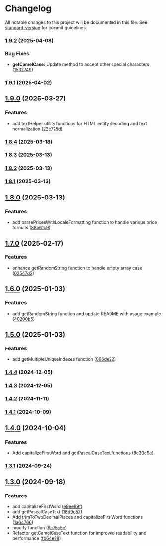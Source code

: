 # Changelog

All notable changes to this project will be documented in this file. See [standard-version](https://github.com/conventional-changelog/standard-version) for commit guidelines.

### [1.9.2](https://github.com/basal-john/essential-common-utils/compare/v1.9.0...v1.9.2) (2025-04-08)


### Bug Fixes

* **getCamelCase:** Update method to accept other special characters ([1532749](https://github.com/basal-john/essential-common-utils/commit/153274988b8d898db029677eb9e1c71f0c84aa41))

### [1.9.1](https://github.com/basal-john/essential-common-utils/compare/v1.9.0...v1.9.1) (2025-04-02)

## [1.9.0](https://github.com/basal-john/essential-common-utils/compare/v1.8.4...v1.9.0) (2025-03-27)

### Features

- add textHelper utility functions for HTML entity decoding and text normalization ([22c725d](https://github.com/basal-john/essential-common-utils/commit/22c725dfec5cb5994ea86d3689d17958b697a529))

### [1.8.4](https://github.com/basal-john/essential-common-utils/compare/v1.8.3...v1.8.4) (2025-03-18)

### [1.8.3](https://github.com/basal-john/essential-common-utils/compare/v1.8.2...v1.8.3) (2025-03-13)

### [1.8.2](https://github.com/basal-john/essential-common-utils/compare/v1.8.1...v1.8.2) (2025-03-13)

### [1.8.1](https://github.com/basal-john/essential-common-utils/compare/v1.8.0...v1.8.1) (2025-03-13)

## [1.8.0](https://github.com/basal-john/essential-common-utils/compare/v1.7.0...v1.8.0) (2025-03-13)

### Features

- add parsePricesWithLocaleFormatting function to handle various price formats ([88b61c9](https://github.com/basal-john/essential-common-utils/commit/88b61c9db7ad82d21eca1575f96a6abc8181fe09))

## [1.7.0](https://github.com/basal-john/essential-common-utils/compare/v1.6.0...v1.7.0) (2025-02-17)

### Features

- enhance getRandomString function to handle empty array case ([02547d2](https://github.com/basal-john/essential-common-utils/commit/02547d2c4cc9e385aa0d820029fdbe79c33d4d91))

## [1.6.0](https://github.com/basal-john/essential-common-utils/compare/v1.5.0...v1.6.0) (2025-01-03)

### Features

- add getRandomString function and update README with usage example ([40200b5](https://github.com/basal-john/essential-common-utils/commit/40200b555d9d892da99ae04b526410cf864ff727))

## [1.5.0](https://github.com/basal-john/essential-common-utils/compare/v1.4.4...v1.5.0) (2025-01-03)

### Features

- add getMultipleUniqueIndexes function ([066de22](https://github.com/basal-john/essential-common-utils/commit/066de22c54aa1a3a044ff13d8201b22675f79edc))

### [1.4.4](https://github.com/basal-john/essential-common-utils/compare/v1.4.3...v1.4.4) (2024-12-05)

### [1.4.3](https://github.com/basal-john/essential-common-utils/compare/v1.4.2...v1.4.3) (2024-12-05)

### [1.4.2](https://github.com/basal-john/essential-common-utils/compare/v1.4.1...v1.4.2) (2024-11-11)

### [1.4.1](https://github.com/basal-john/essential-common-utils/compare/v1.4.0...v1.4.1) (2024-10-09)

## [1.4.0](https://github.com/basal-john/essential-common-utils/compare/v1.3.1...v1.4.0) (2024-10-04)

### Features

- Add capitalizeFirstWord and getPascalCaseText functions ([8c30e9e](https://github.com/basal-john/essential-common-utils/commit/8c30e9e697cad2e36eb82c64231da0d294d2d16b))

### [1.3.1](https://github.com/basal-john/essential-common-utils/compare/v1.3.0...v1.3.1) (2024-09-24)

## [1.3.0](https://github.com/basal-john/essential-common-utils/compare/v1.0.4...v1.3.0) (2024-09-18)

### Features

- add capitalizeFirstWord ([e9ee69f](https://github.com/basal-john/essential-common-utils/commit/e9ee69fed3b882a518ee9116ed2212147a212879))
- add getPascalCaseText ([18d9c57](https://github.com/basal-john/essential-common-utils/commit/18d9c570ec4655a4cb33aac95ca2243d9e4587ad))
- Add trimToTwoDecimalPlaces and capitalizeFirstWord functions ([1a64766](https://github.com/basal-john/essential-common-utils/commit/1a64766c28431adc121e6c1dc6fcfe09a235bbe0))
- modify function ([9c75c5e](https://github.com/basal-john/essential-common-utils/commit/9c75c5e152e837ab98fa5761adb3995d6fe7ded9))
- Refactor getCamelCaseText function for improved readability and performance ([fb64e88](https://github.com/basal-john/essential-common-utils/commit/fb64e88a6956ac010c593b5841a2b766fb3c8edf))
